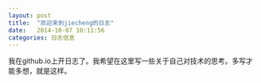 ```yaml
---
layout: post
title:  "欢迎来到jiecheng的日志"
date:   2014-10-07 10:11:56
categories: 日志信息
---
```

我在github.io上开日志了。我希望在这里写一些关于自己对技术的思考。多写才能多想，就是这样。
